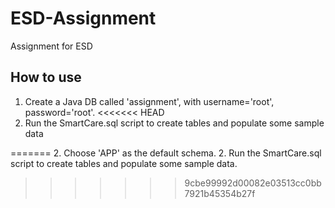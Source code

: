 # ESD-Assignment
Assignment for ESD

## How to use
1. Create a Java DB called 'assignment', with username='root', password='root'.
<<<<<<< HEAD
2. Run the SmartCare.sql script to create tables and populate some sample data
    
=======
2. Choose 'APP' as the default schema.
2. Run the SmartCare.sql script to create tables and populate some sample data.
>>>>>>> 9cbe99992d00082e03513cc0bb7921b45354b27f
